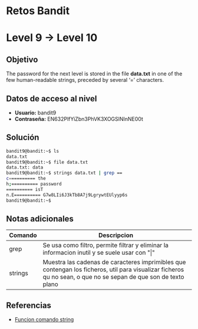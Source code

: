 # Retos Bandit

# Level 9 → Level 10

## Objetivo
The password for the next level is stored in the file **data.txt** in one of the few human-readable strings, preceded by several ‘=’ characters.

## Datos de acceso al nivel
- **Usuario:** bandit9
- **Contraseña:** EN632PlfYiZbn3PhVK3XOGSlNInNE00t

## Solución
```bash
bandit9@bandit:~$ ls
data.txt
bandit9@bandit:~$ file data.txt
data.txt: data
bandit9@bandit:~$ strings data.txt | grep ==
c========== the
h;========== password
========== isT
n.E========== G7w8LIi6J3kTb8A7j9LgrywtEUlyyp6s
bandit9@bandit:~$
```
## Notas adicionales
| Comando | Descripcion |
|---------|-------------|
| grep | Se usa como filtro, permite filtrar y eliminar la informacion inutil y se suele usar con "\|" |
| strings | Muestra las cadenas de caracteres imprimibles que contengan los ficheros, util para visualizar ficheros qu no sean, o que no se sepan de que son de texto plano |

## Referencias
- [Funcion comando string](https://www.google.com/url?sa=t&rct=j&q=&esrc=s&source=web&cd=&cad=rja&uact=8&ved=2ahUKEwj0ooe63Zv9AhWZl2oFHRntDyMQFnoECA4QAw&url=https%3A%2F%2Ffrancisconi.org%2Flinux%2Fcomandos%2Fstrings%23%3A~%3Atext%3DMuestra%2520las%2520cadenas%2520de%2520caracteres%2Cque%2520son%2520de%2520texto%2520plano.&usg=AOvVaw0L5KILzOv5-5oZdyaNTXgg)